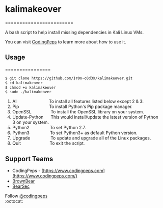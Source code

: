 # **kalimakeover**
========================

A bash script to help install missing dependencies in Kali Linux VMs.

You can visit [CodingPeps](https://codingpeps.com) to learn more about how to use it.

## Usage
================

```bash
$ git clone https://github.com/Ir0n-c0d3X/kalimakeover.git
$ cd kalimakeover
$ chmod +x kalimakeover
$ sudo ./kalimakeover
```
1) All &nbsp;&nbsp;&nbsp;&nbsp;&nbsp;&nbsp;&nbsp;&nbsp;&nbsp;&nbsp;&nbsp;&nbsp;&nbsp;&nbsp;&nbsp;&nbsp;&nbsp;&nbsp;&nbsp;&nbsp;&nbsp;&nbsp;&nbsp;&nbsp; To install all features listed below except 2 & 3.  
2) Pip &nbsp;&nbsp;&nbsp;&nbsp;&nbsp;&nbsp;&nbsp;&nbsp;&nbsp;&nbsp;&nbsp;&nbsp;&nbsp;&nbsp;&nbsp;&nbsp;&nbsp;&nbsp;&nbsp;&nbsp;&nbsp;&nbsp;&nbsp; To install Python's Pip package manager.  
3) OpenSSL &nbsp;&nbsp;&nbsp;&nbsp;&nbsp;&nbsp;&nbsp;&nbsp;&nbsp;&nbsp;&nbsp;&nbsp;&nbsp;&nbsp; To install the OpenSSL library on your system.  
4) Update-Python &nbsp;&nbsp;&nbsp;&nbsp; This would install/update the latest version of Python 3 on your system.  
5) Python2 &nbsp;&nbsp;&nbsp;&nbsp;&nbsp;&nbsp;&nbsp;&nbsp;&nbsp;&nbsp;&nbsp;&nbsp;&nbsp;&nbsp;&nbsp; To set Python 2.7.  
6) Python3 &nbsp;&nbsp;&nbsp;&nbsp;&nbsp;&nbsp;&nbsp;&nbsp;&nbsp;&nbsp;&nbsp;&nbsp;&nbsp;&nbsp;&nbsp; To set Python3+ as default Python version.  
7) Upgrade &nbsp;&nbsp;&nbsp;&nbsp;&nbsp;&nbsp;&nbsp;&nbsp;&nbsp;&nbsp;&nbsp;&nbsp;&nbsp;&nbsp;&nbsp; To update and upgrade all of the Linux packages.  
8) Quit &nbsp;&nbsp;&nbsp;&nbsp;&nbsp;&nbsp;&nbsp;&nbsp;&nbsp;&nbsp;&nbsp;&nbsp;&nbsp;&nbsp;&nbsp;&nbsp;&nbsp;&nbsp;&nbsp;&nbsp;&nbsp;&nbsp; To exit the script.

## Support Teams
* CodingPeps - [https://www.codingpeps.com](https://www.codingpeps.com/)
* [BrownBear](https://github.com/Brown-Bear-2021)
* [BearSec](https://github.com/Brown-Bear-2021)

Follow [@codingpeps](https://www.instagram.com/codingpeps/)  
:octocat:
